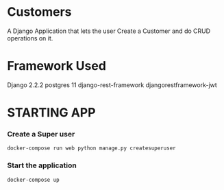# Customers
A Django Application that lets the user Create a Customer and do CRUD operations on it.

# Framework Used
Django 2.2.2
postgres 11
django-rest-framework
djangorestframework-jwt

# STARTING APP
### Create a Super user
```
docker-compose run web python manage.py createsuperuser
```
### Start the application
```
docker-compose up
```
